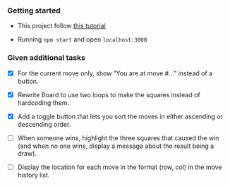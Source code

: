### Getting started

- This project follow [this tutorial](https://react.dev/learn/tutorial-tic-tac-toe)

- Running ```npm start``` and open `localhost:3000`


### Given additional tasks

- [x] For the current move only, show “You are at move #…” instead of a button.
- [x] Rewrite Board to use two loops to make the squares instead of hardcoding them.
- [x] Add a toggle button that lets you sort the moves in either ascending or descending order.

- [ ] When someone wins, highlight the three squares that caused the win (and when no one wins, display a message about the result being a draw).
- [ ] Display the location for each move in the format (row, col) in the move history list.
